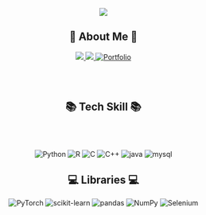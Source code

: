 <br><br>

<div align = "center">

<img src="https://capsule-render.vercel.app/api?type=waving&color=timeGradient&animation=twinkling&section=header&text=👋Welcome%20to%20Jimin's%20Github👋&fontSize=40&fontAlignY=50&fontAlign=50&height=250" />

<br>

## 👩 About Me 👩
<a href="mailto:gimin5341@gmail.com" target="_blank">
<img src="https://img.shields.io/badge/Gmail-EA4335.svg?style=flat-square&logo=Gmail&logoColor=white"/>
</a>
<a href="https://nanjimin.tistory.com/" target="_blank">
<img src="https://img.shields.io/badge/Tistory-000000.svg?style=flat-square&logo=Tistory&logoColor=white"/>
</a>
<a href="" target="_blank">
<img alt="Portfolio" src="https://img.shields.io/badge/Portfolio-000000.svg?style=flat-square&logo=Notion&logoColor=white"/>
</a>

<br><br>

## 📚 Tech Skill 📚
<br><br>

<img alt="Python" src ="https://img.shields.io/badge/Python-3776AB.svg?&style=flat-square&logo=Python&logoColor=white"/>
<img alt="R" src ="https://img.shields.io/badge/R-276DC3.svg?&style=flat-square&logo=R&logoColor=white"/>
<img alt="C" src ="https://img.shields.io/badge/C-A8B9CC.svg?&style=flat-square&logo=C&logoColor=white"/>
<img alt="C++" src ="https://img.shields.io/badge/C++-00599C.svg?&style=flat-square&logo=C++&logoColor=white"/>
<img alt="java" src="https://img.shields.io/badge/JAVA-007396.svg?style=flat-square&logo=java&logoColor=white">
<img alt="mysql" src="https://img.shields.io/badge/mysql-4479A1.svg?style=flat-square&logo=mysql&logoColor=white">

## 💻 Libraries 💻
<img alt="PyTorch" src ="https://img.shields.io/badge/PyTorch-EE4C2C.svg?&style=flat-square&logo=PyTorch&logoColor=white"/>
<img alt="scikit-learn" src ="https://img.shields.io/badge/scikit learn-F7931E.svg?&style=flat-square&logo=scikit-learn&logoColor=white"/>
<img alt="pandas" src ="https://img.shields.io/badge/pandas-150458.svg?&style=flat-square&logo=pandas&logoColor=white"/>
<img alt="NumPy" src ="https://img.shields.io/badge/NumPy-013243.svg?&style=flat-square&logo=NumPy&logoColor=white"/>
<img alt="Selenium" src ="https://img.shields.io/badge/Selenium-43B02A.svg?&style=flat-square&logo=Selenium&logoColor=white"/>

<br><br>

<div>
